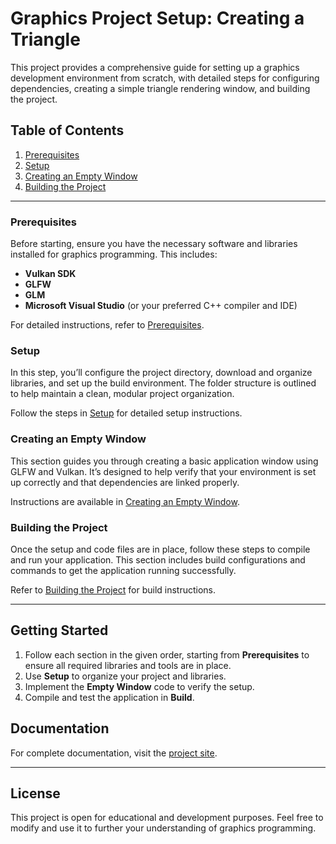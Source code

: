 
# Graphics Project Setup: Creating a Triangle

This project provides a comprehensive guide for setting up a graphics development environment from scratch, with detailed steps for configuring dependencies, creating a simple triangle rendering window, and building the project.

## Table of Contents

1. [Prerequisites](#prerequisites)
2. [Setup](#setup)
3. [Creating an Empty Window](#creating-an-empty-window)
4. [Building the Project](#building-the-project)

---

### Prerequisites

Before starting, ensure you have the necessary software and libraries installed for graphics programming. This includes:

- **Vulkan SDK**
- **GLFW**
- **GLM**
- **Microsoft Visual Studio** (or your preferred C++ compiler and IDE)

For detailed instructions, refer to [Prerequisites](https://maliaditya.github.io/Vulkan/00-Prerequisites).

### Setup

In this step, you’ll configure the project directory, download and organize libraries, and set up the build environment. The folder structure is outlined to help maintain a clean, modular project organization.

Follow the steps in [Setup](https://maliaditya.github.io/Vulkan/01-Setup) for detailed setup instructions.

### Creating an Empty Window

This section guides you through creating a basic application window using GLFW and Vulkan. It’s designed to help verify that your environment is set up correctly and that dependencies are linked properly.

Instructions are available in [Creating an Empty Window](https://maliaditya.github.io/Vulkan/02-Empty%20Window).

### Building the Project

Once the setup and code files are in place, follow these steps to compile and run your application. This section includes build configurations and commands to get the application running successfully.

Refer to [Building the Project](https://maliaditya.github.io/Vulkan/03-Build) for build instructions.

---

## Getting Started

1. Follow each section in the given order, starting from **Prerequisites** to ensure all required libraries and tools are in place.
2. Use **Setup** to organize your project and libraries.
3. Implement the **Empty Window** code to verify the setup.
4. Compile and test the application in **Build**.

## Documentation

For complete documentation, visit the [project site](https://maliaditya.github.io/Vulkan/).

---

## License

This project is open for educational and development purposes. Feel free to modify and use it to further your understanding of graphics programming.
